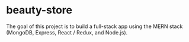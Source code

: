 # beauty-store
The goal of this project is to build a full-stack app using the MERN stack (MongoDB, Express, React / Redux, and Node.js).
